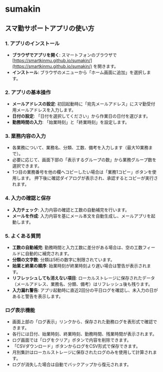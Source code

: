 # sumakin
## スマ勤サポートアプリの使い方

### 1. アプリのインストール
* **ブラウザでアプリを開く**: スマートフォンのブラウザで [https://smartkinmu.github.io/sumakin/](https://smartkinmu.github.io/sumakin/) を開きます。
* **インストール**: ブラウザのメニューから「ホーム画面に追加」を選択します。

### 2. アプリの基本操作
* **メールアドレスの設定**: 初回起動時に「宛先メールアドレス」にスマ勤受付用メールアドレスを入力します。
* **日付の設定**: 「日付を選択してください」から作業日の日付を選びます。
* **勤務時間の入力**: 「始業時刻」と「終業時刻」を設定します。

### 3. 業務内容の入力
* 各業務について、業務名、分類、工数、備考を入力します（最大10業務まで）。
* 必要に応じて、画面下部の「表示するグループの数」から業務グループ数を選択できます。
* 1つ目の業務番号を他の欄へコピーしたい場合は「業務1コピー」ボタンを使用します。
  押下後に確認ダイアログが表示され、承認するとコピーが実行されます。

### 4. 入力の確認と保存
* **入力チェック**: 入力内容の確認と工数の自動補完を行います。
* **メールを作成**: 入力内容を基にメール本文を自動生成し、メールアプリを起動します。

### 5. よくある質問
* **工数の自動補完**: 勤務時間と入力工数に差分がある場合は、空の工数フィールドに自動的に補完されます。
* **分類の文字数**: 分類は5桁の数字に制限されています。
* **始業と終業の順序**: 始業時刻が終業時刻より遅い場合は警告が表示されます。
* **リフレッシュしても消えない項目**: ローカルストレージに保存されたデータ（メールアドレス、業務名、分類、備考）はリフレッシュ後も残ります。
* **入力漏れ警告**: アプリ起動時に直近2回分の平日ログを確認し、未入力の日があると警告を表示します。

### ログ表示機能
* 画面上部の「ログ表示」リンクから、保存された勤務ログを表形式で確認できます。
* 各行には日付、始業時刻、終業時刻、勤務時間、残業時間が表示されます。
* ログ画面では「ログをクリア」ボタンで内容を削除できます。
* 「CSVダウンロード」ボタンからログをCSV形式で保存できます。
* 月別集計はローカルストレージに保存されたログのみを使用して計算されます。
* ログが消失した場合は自動でバックアップから復元されます。
